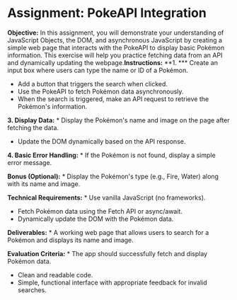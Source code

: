 # Assignment: PokeAPI Integration

**Objective:**
In this assignment, you will demonstrate your understanding of JavaScript Objects, the DOM, and asynchronous JavaScript by creating a simple web page that interacts with the PokeAPI to display basic Pokémon information. This exercise will help you practice fetching data from an API and dynamically updating the webpage.**Instructions:**
**1. *** Create an input box where users can type the name or ID of a Pokémon.

* Add a button that triggers the search when clicked.
* Use the PokeAPI to fetch Pokémon data asynchronously.
* When the search is triggered, make an API request to retrieve the Pokémon's information.

 **3. Display Data:** * Display the Pokémon's name and image on the page after fetching the data.

* Update the DOM dynamically based on the API response.

 **4. Basic Error Handling:** * If the Pokémon is not found, display a simple error message.

 **Bonus (Optional):** * Display the Pokémon's type (e.g., Fire, Water) along with its name and image.

 **Technical Requirements:** * Use vanilla JavaScript (no frameworks).

* Fetch Pokémon data using the Fetch API or async/await.
* Dynamically update the DOM with the Pokémon data.

 **Deliverables:** * A working web page that allows users to search for a Pokémon and displays its name and image.

 **Evaluation Criteria:** * The app should successfully fetch and display Pokémon data.

* Clean and readable code.
* Simple, functional interface with appropriate feedback for invalid searches.
